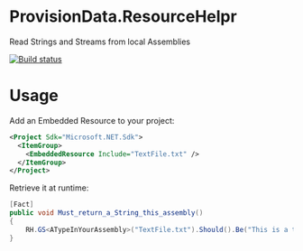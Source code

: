 # ProvisionData.ResourceHelpr
Read Strings and Streams from local Assemblies

[![Build status](https://ci.appveyor.com/api/projects/status/dkxir0tkpf3tq31w/branch/master?svg=true)](https://ci.appveyor.com/project/dougkwilson/pdsi-resource-helpr/branch/master)

# Usage

Add an Embedded Resource to your project:
```xml
<Project Sdk="Microsoft.NET.Sdk">
  <ItemGroup>
    <EmbeddedResource Include="TextFile.txt" />
  </ItemGroup>
</Project>
```

Retrieve it at runtime:

```csharp
[Fact]
public void Must_return_a_String_this_assembly()
{
    RH.GS<ATypeInYourAssembly>("TextFile.txt").Should().Be("This is a text file.");
}
```
